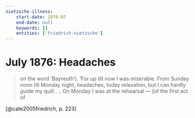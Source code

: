 ```yaml
---
nietzsche-illness:
    start-date: 1876-07
    end-date: null
    keywords: []
    entities: ['friedrich-nietzsche']
---
```


# July 1876: Headaches

> on the word ‘Bayreuth’). ‘For up till now I was miserable. From Sunday noon
> till Monday night, headaches, today relaxation, but I can hardly guide my
> quill . .. On Monday I was at the rehearsal — [of the first act of

[@cate2005friedrich, p. 223]
